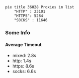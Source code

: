 
```mermaid
pie title 36028 Proxies in list
    "HTTP" : 23101
    "HTTPS": 5284
    "SOCKS" : 11646
```

### Some Info
#### Average Timeout

- mixed: 2.8s
- http: 1.4s
- https: 8.6s
- socks: 6.6s